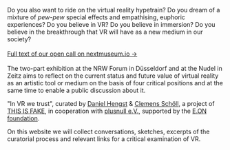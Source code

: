 Do you also want to ride on the virtual reality hypetrain? Do you dream of a mixture of *pew-pew* special effects and empathising, euphoric experiences? Do you believe in VR? Do you believe in immersion? Do you believe in the breakthrough that VR will have as a new medium in our society?
<br><br>
[Full text of our open call on nextmuseum.io →](https://www.nextmuseum.io/en/exhibitions/in-vr-we-trust/)
<br><br>
The two-part exhibition at the NRW Forum in Düsseldorf and at the Nudel in Zeitz aims to reflect on the current status and future value of virtual reality as an artistic tool or medium on the basis of four critical positions and at the same time to enable a public discussion about it.

"In VR we trust", curated by [Daniel Hengst](http://danielhengst.de/) & [Clemens Schöll](http://neopostmodern.com/), 
a project of [THIS IS FAKE](http://thisisfake.team/), in cooperation with [plusnull e.V.](http://www.plusnull.org/), 
supported by the [E.ON foundation](http://www.eon-stiftung.com/).

On this website we will collect conversations, sketches, excerpts of the curatorial process and relevant links for a critical examination of VR.
